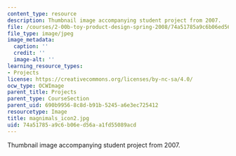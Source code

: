 ```yaml
---
content_type: resource
description: Thumbnail image accompanying student project from 2007.
file: /courses/2-00b-toy-product-design-spring-2008/74a51785a9c6b06ed56aa1fd55089acd_magnimals_icon2.jpg
file_type: image/jpeg
image_metadata:
  caption: ''
  credit: ''
  image-alt: ''
learning_resource_types:
- Projects
license: https://creativecommons.org/licenses/by-nc-sa/4.0/
ocw_type: OCWImage
parent_title: Projects
parent_type: CourseSection
parent_uid: 690b9956-8c8d-b91b-5245-a6e3ec725412
resourcetype: Image
title: magnimals_icon2.jpg
uid: 74a51785-a9c6-b06e-d56a-a1fd55089acd
---
```

Thumbnail image accompanying student project from 2007.